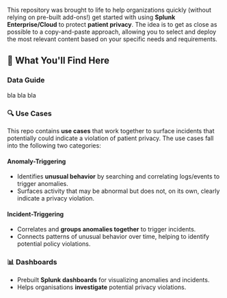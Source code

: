 
This repository was brought to life to help organizations quickly (without relying on pre-built add-ons!) get started with using **Splunk Enterprise/Cloud** to protect **patient privacy**. The idea is to get as close as possible to a copy-and-paste approach, allowing you to select and deploy  the most relevant content based on your specific needs and requirements.

## 📌 What You'll Find Here

### Data Guide
bla bla bla 

### 🔍 Use Cases
This repo contains **use cases** that work together to surface incidents that potentially could indicate a violation of patient privacy. The use cases fall into the following two categories:

#### **Anomaly-Triggering**
- Identifies **unusual behavior** by searching and correlating logs/events to trigger anomalies.
- Surfaces activity that may be abnormal but does not, on its own, clearly indicate a privacy violation.

#### **Incident-Triggering**
- Correlates and **groups anomalies together** to trigger incidents.
- Connects patterns of unusual behavior over time, helping to identify potential policy violations.

### 📊 Dashboards
- Prebuilt **Splunk dashboards** for visualizing anomalies and incidents.
- Helps organisations **investigate** potential privacy violations.


